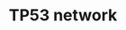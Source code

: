 ---
annotations:
- id: PW:0000718
  parent: regulatory pathway
  type: Pathway Ontology
  value: p53 signaling pathway
- id: DOID:162
  parent: disease of cellular proliferation
  type: Disease Ontology
  value: cancer
authors:
- Glenda
- AlexanderPico
- MaintBot
- Khanspers
- Andra
- DeSl
- Eweitz
description: P53 is not a lonely genome guardian, it operates with the assistance
  of p73 and p63 within a complex network including distinct but complementary pathways.
  This protein family presents a      high level of sequence homology in its DNA binding
  domain. The complexity of the family has been enriched by the alternatively spliced
  forms of the genes. At present pathway, the alternatively spliced forms of p63 and
  p73 and how they interact with p53 are shown . However, little is known about the
  transcriptional regulation of p53 family members. Further studies will tell us whether
  the three genes of the family also share others regulatory activities.  Proteins
  on this pathway have targeted assays available via the [https://assays.cancer.gov/available_assays?wp_id=WP1742
  CPTAC Assay Portal]
last-edited: 2021-05-08
organisms:
- Homo sapiens
redirect_from:
- /index.php/Pathway:WP1742
- /instance/WP1742
revision: null
schema-jsonld:
- '@context': https://schema.org/
  '@id': https://wikipathways.github.io/pathways/WP1742.html
  '@type': Dataset
  creator:
    '@type': Organization
    name: WikiPathways
  description: P53 is not a lonely genome guardian, it operates with the assistance
    of p73 and p63 within a complex network including distinct but complementary pathways.
    This protein family presents a      high level of sequence homology in its DNA
    binding domain. The complexity of the family has been enriched by the alternatively
    spliced forms of the genes. At present pathway, the alternatively spliced forms
    of p63 and p73 and how they interact with p53 are shown . However, little is known
    about the transcriptional regulation of p53 family members. Further studies will
    tell us whether the three genes of the family also share others regulatory activities.  Proteins
    on this pathway have targeted assays available via the [https://assays.cancer.gov/available_assays?wp_id=WP1742
    CPTAC Assay Portal]
  keywords:
  - ABL1
  - ATM
  - BAX
  - BBC3
  - BCL2
  - BID
  - BOK
  - CDKN1A
  - CDKN2A
  - DelatNp63alpha
  - DeltaNp63beta
  - DeltaNp63gamma
  - GADD45A
  - IGFBP-3
  - MDM2
  - MYC
  - OTX2
  - PMAIP1
  - SUMO-1
  - TAp63alpha
  - TAp63beta
  - TAp63gamma
  - TNFSF10
  - TP53
  - TP63
  - TP73
  - TP73 Delta Np73
  - TP73alpha
  - TP73beta
  - TP73delta
  - TP73epsilon
  - TP73gamma
  - TP73zeta
  license: CC0
  name: TP53 network
seo: CreativeWork
title: TP53 network
wpid: WP1742
---
